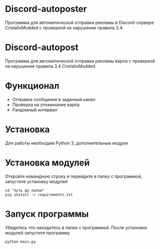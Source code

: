 # Discord-autoposter
Программа для автоматической отправки рекламы в Discord-сервере CristalixModded с проверкой на нарушение правила 3.4.

# Discord-autopost
Программа для автоматической отправки  рекламы варпа с проверкой на нарушение правила 3.4 CristalixModded
# Функционал
  - Отправка сообщения в заданный канал
  - Проверка на упоминание варпа
  - Рандомный интервал
  
# Установка
  Для работы необходим Python 3, дополнительные модули
  
# Установка модулей
   Откройте командную строку и перейдите в папку с программой, запустите установку модулей

    cd "путь до папки"
    pip install -r requirements.txt
    
# Запуск программы
   Убедитесь что находитесь в папке с программой. После установки модулей запустите программу
     
    python main.py
